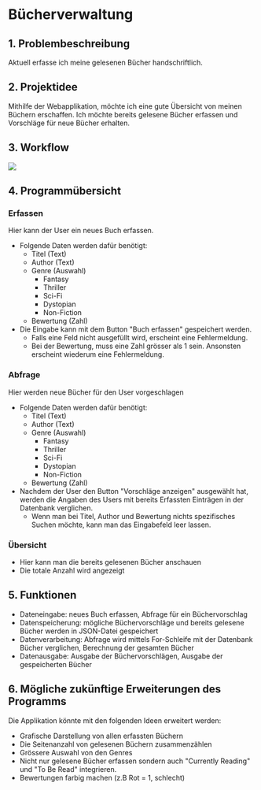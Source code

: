 # Bücherverwaltung 
## 1. Problembeschreibung
Aktuell erfasse ich meine gelesenen Bücher handschriftlich.
## 2. Projektidee
Mithilfe der Webapplikation, möchte ich eine gute Übersicht von meinen Büchern erschaffen. Ich möchte bereits gelesene Bücher erfassen und Vorschläge für neue Bücher erhalten.
## 3. Workflow
![](../Workflow.jpg)
## 4. Programmübersicht
### Erfassen
Hier kann der User ein neues Buch erfassen.
- Folgende Daten werden dafür benötigt: 
    - Titel (Text)
    - Author (Text)
    - Genre (Auswahl)
      - Fantasy
      - Thriller
      - Sci-Fi
      - Dystopian
      - Non-Fiction
    - Bewertung (Zahl)
- Die Eingabe kann mit dem Button "Buch erfassen" gespeichert werden. 
  - Falls eine Feld nicht ausgefüllt wird, erscheint eine Fehlermeldung.
  - Bei der Bewertung, muss eine Zahl grösser als 1 sein. Ansonsten erscheint wiederum eine Fehlermeldung.
### Abfrage
Hier werden neue Bücher für den User vorgeschlagen
- Folgende Daten werden dafür benötigt:
  - Titel (Text)
  - Author (Text)
  - Genre (Auswahl)
    - Fantasy
    - Thriller
    - Sci-Fi
    - Dystopian
    - Non-Fiction
  - Bewertung (Zahl)
- Nachdem der User den Button "Vorschläge anzeigen" ausgewählt hat, werden die Angaben des Users mit bereits Erfassten Einträgen in der Datenbank verglichen.
  - Wenn man bei Titel, Author und Bewertung nichts spezifisches Suchen möchte, kann man das Eingabefeld leer lassen.
### Übersicht
- Hier kann man die bereits gelesenen Bücher anschauen
- Die totale Anzahl wird angezeigt
## 5. Funktionen 
- Dateneingabe: neues Buch erfassen, Abfrage für ein Büchervorschlag
- Datenspeicherung: mögliche Büchervorschläge und bereits gelesene Bücher werden in JSON-Datei gespeichert
- Datenverarbeitung: Abfrage wird mittels For-Schleife mit der Datenbank Bücher verglichen, Berechnung der gesamten Bücher
- Datenausgabe: Ausgabe der Büchervorschlägen, Ausgabe der gespeicherten Bücher
## 6. Mögliche zukünftige Erweiterungen des Programms
Die Applikation könnte mit den folgenden Ideen erweitert werden:
- Grafische Darstellung von allen erfassten Büchern 
- Die Seitenanzahl von gelesenen Büchern zusammenzählen
- Grössere Auswahl von den Genres 
- Nicht nur gelesene Bücher erfassen sondern auch "Currently Reading" und "To Be Read" integrieren.
- Bewertungen farbig machen (z.B Rot = 1, schlecht)
